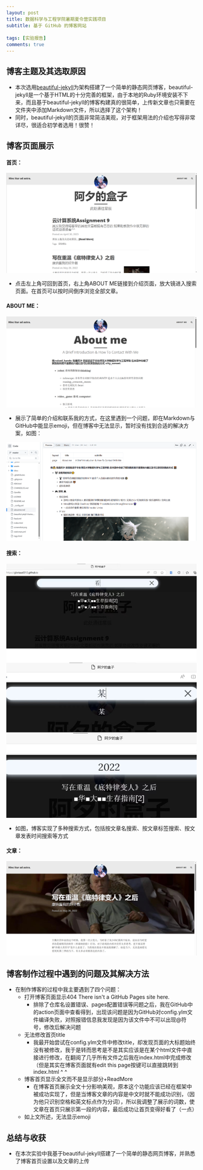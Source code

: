 ```yaml
---
layout: post
title: 数据科学与工程学院暑期夏令营实践项目
subtitle: 基于 GitHub 的博客网站

tags: [实验报告]
comments: true
---
```




## 博客主题及其选取原因

* 本次选用[beautiful-jekyll](https://github.com/daattali/beautiful-jekyll)为架构搭建了一个简单的静态网页博客，beautiful-jekyll是一个基于HTML的十分完善的框架，由于本地的Ruby环境安装不下来，而且基于beautiful-jekyll的博客构建真的很简单，上传新文章也只需要在文件夹中添加Markdown文件，所以选择了这个架构！
* 同时，beautiful-jekyll的页面非常简洁美观，对于框架用法的介绍也写得非常详尽，很适合初学者选用！很赞！



## 博客页面展示

#### 首页：

![main](https://github.com/gloriaaa0312/gloriaaa0312.github.io/blob/master/assets/img/main.png?raw=true)

* 点击左上角可回到首页，右上角ABOUT ME链接到介绍页面，放大镜进入搜索页面。在首页可以按时间倒序浏览全部文章。

#### ABOUT ME：

![aboutMe](https://github.com/gloriaaa0312/gloriaaa0312.github.io/blob/master/assets/img/aboutme.png?raw=true)

* 展示了简单的介绍和联系我的方式，在这里遇到一个问题，即在Markdown与GitHub中能显示emoji，但在博客中无法显示，暂时没有找到合适的解决方案，如图：

![error](https://github.com/gloriaaa0312/gloriaaa0312.github.io/blob/master/assets/img/error.png?raw=true)

#### 搜索：

![search](https://github.com/gloriaaa0312/gloriaaa0312.github.io/blob/master/assets/img/search.jpg?raw=true)

* 如图，博客实现了多种搜索方式，包括按文章名搜索、按文章标签搜索、按文章发表时间搜索等方式

#### 文章：

![article](https://github.com/gloriaaa0312/gloriaaa0312.github.io/blob/master/assets/img/article.png?raw=true)







## 博客制作过程中遇到的问题及其解决方法

* 在制作博客的过程中我主要遇到了四个问题：
  * 打开博客页面显示404 There isn't a GitHub Pages site here.
    * 排除了仓库名设置错误、pages配置错误等问题之后，我在GitHub中的action页面中查看得到，出现该问题是因为GitHub对config.ylm文件编译失败，对照报错信息我发现是因为该文件中不可以出现@符号，修改后解决问题
  * 无法修改首页title
    * 我最开始尝试在config.ylm文件中修改title，却发现页面的大标题始终没有被修改，我于是转而思考是不是其实应该是在某个html文件中直接进行修改，在翻阅了几乎所有文件之后我在index.html中完成修改（但是其实在博客页面就有edit this page按键可以直接跳转到index.html ^ ^
  * 博客首页显示全文而不是显示部分+ReadMore
    * 在博客首页展示全文十分影响美观，原本这个功能应该已经在框架中被成功实现了，但是当博客文章的内容是中文时就不能成功识别，（因为他只识别空格和英文标点作为分词），所以我调整了展示的词数，使文章在首页只展示第一段的内容，最后成功让首页变得好看了（一点）
  * 如上文所述，无法显示emoji



## 总结与收获

* 在本次实验中我基于beautiful-jekyll搭建了一个简单的静态网页博客，并熟悉了博客首页设置以及文章的上传